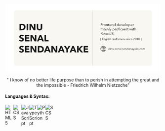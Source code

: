 [![](https://github.com/Dinu-Senal/Dinu-Senal/blob/main/images/GitHub-Image.png)][website]

<div align=center>
    " I know of no better life purpose than to perish in attempting the great and the impossible - Friedrich Wilhelm Nietzsche"
</div>

[website]: https://dinu-sendanayake.netlify.app/
[linkedin]: https://www.linkedin.com/in/dinu-senal-sendanayake-763234195/
[instagram]: https://www.instagram.com/dinu_senal/
[gmail]: dinusenal8@gmail.com

#### Languages & Syntax:

<picture>
    <!-- html 191919 F8F7F1 -->
    <source align="left" alt="HTML5" width="26px" media="(prefers-color-scheme: dark)" srcset="https://api.iconify.design/simple-icons:html5.svg?color=%23F8F7F1&height=26">
    <img align="left" alt="HTML5" width="26px" alt="Swaps between dark and light modes" src="https://api.iconify.design/simple-icons:html5.svg?color=%23191919&height=26">
</picture>
<picture>
    <!-- css -->
    <source align="left" alt="CSS" width="26px" media="(prefers-color-scheme: dark)" srcset="https://api.iconify.design/simple-icons:css3.svg?color=%23F8F7F1&height=26" >
    <img align="left" alt="CSS" width="26px" alt="Swaps between dark and light modes" src="https://api.iconify.design/simple-icons:css3.svg?color=%23191919&height=26" >
</picture>
<picture>
    <!-- javascript -->
    <source align="left" alt="JavaScript" width="26px" media="(prefers-color-scheme: dark)" srcset="https://api.iconify.design/simple-icons:javascript.svg?color=%23F8F7F1&height=26" >
    <img align="left" alt="JavaScript" width="26px" alt="Swaps between dark and light modes" src="https://api.iconify.design/simple-icons:javascript.svg?color=%23191919&height=26" >
</picture>
<picture>
    <!-- typescript -->
    <source align="left" alt="TypeScript" width="26px" media="(prefers-color-scheme: dark)" srcset="https://api.iconify.design/simple-icons:typescript.svg?color=%23F8F7F1&height=26" >
    <img align="left" alt="TypeScript" width="26px" alt="Swaps between dark and light modes" src="https://api.iconify.design/simple-icons:typescript.svg?color=%23191919&height=26" >
</picture>
<picture>
    <!-- python -->
    <source align="left" alt="Python" width="26px" media="(prefers-color-scheme: dark)" srcset="https://api.iconify.design/simple-icons:python.svg?color=%23F8F7F1&height=26" >
    <img align="left" alt="Python" width="26px" alt="Swaps between dark and light modes" src="https://api.iconify.design/simple-icons:python.svg?color=%23191919&height=26" >
</picture>
<picture>
    <!-- scss -->
    <source align="left" alt="SCSS" width="26px" media="(prefers-color-scheme: dark)" srcset="https://api.iconify.design/simple-icons:sass.svg?color=%23F8F7F1&height=26" >
    <img align="left" alt="SCSS" width="26px" alt="Swaps between dark and light modes" src="https://api.iconify.design/simple-icons:sass.svg?color=%23191919&height=26" >
</picture>